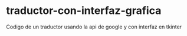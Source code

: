 # traductor-con-interfaz-grafica
Codigo de un traductor usando la api de google y con interfaz en tkinter
